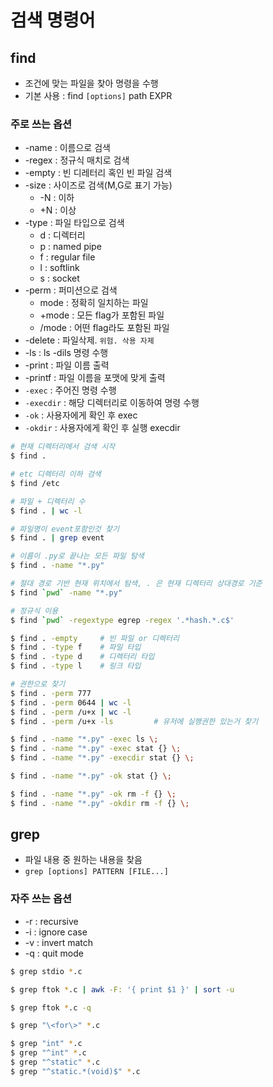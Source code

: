 # 검색 명령어

## find
- 조건에 맞는 파일을 찾아 명령을 수행
- 기본 사용 : find `[options]` path EXPR

### 주로 쓰는 옵션
- -name : 이름으로 검색
- -regex : 정규식 매치로 검색
- -empty : 빈 디레터리 혹인 빈 파일 검색
- -size : 사이즈로 검색(M,G로 표기 가능)
    - -N : 이하
    - +N : 이상
- -type : 파일 타입으로 검색
    - d : 디렉터리
    - p : named pipe
    - f : regular file
    - l : softlink
    - s : socket
- -perm : 퍼미션으로 검색
    - mode : 정확히 일치하는 파일
    - +mode : 모든 flag가 포함된 파일
    - /mode : 어떤 flag라도 포함된 파일
- -delete : 파일삭제. `위험. 삭용 자제`
- -ls : ls -dils 명령 수행
- -print : 파일 이름 출력
- -printf : 파일 이름을 포맷에 맞게 출력
- `-exec` : 주어진 명령 수행 
- `-execdir` : 해당 디렉터리로 이동하여 명령 수행
- `-ok` : 사용자에게 확인 후 exec
- `-okdir` : 사용자에게 확인 후 실행 execdir

```bash
# 현재 디렉터리에서 검색 시작
$ find . 

# etc 디렉터리 이하 검색
$ find /etc

# 파일 + 디렉터리 수
$ find . | wc -l

# 파일명이 event포함인것 찾기
$ find . | grep event

# 이름이 .py로 끝나는 모든 파일 탐색
$ find . -name "*.py"

# 절대 경로 기반 현재 위치에서 탐색, . 은 현재 디렉터리 상대경로 기준
$ find `pwd` -name "*.py"

# 정규식 이용
$ find `pwd` -regextype egrep -regex '.*hash.*.c$'

$ find . -empty     # 빈 파일 or 디렉터리
$ find . -type f    # 파일 타입
$ find . -type d    # 디렉터리 타입
$ find . -type l    # 링크 타입

# 권한으로 찾기
$ find . -perm 777
$ find . -perm 0644 | wc -l
$ find . -perm /u+x | wc -l
$ find . -perm /u+x -ls         # 유저에 실행권한 있는거 찾기

$ find . -name "*.py" -exec ls \;
$ find . -name "*.py" -exec stat {} \;
$ find . -name "*.py" -execdir stat {} \;

$ find . -name "*.py" -ok stat {} \;

$ find . -name "*.py" -ok rm -f {} \;
$ find . -name "*.py" -okdir rm -f {} \;
```

## grep
- 파일 내용 중 원하는 내용을 찾음
- `grep [options] PATTERN [FILE...]`

### 자주 쓰는 옵션
- -r : recursive
- -i : ignore case
- -v : invert match
- -q : quit mode

```bash
$ grep stdio *.c

$ grep ftok *.c | awk -F: '{ print $1 }' | sort -u

$ grep ftok *.c -q

$ grep "\<for\>" *.c

$ grep "int" *.c
$ grep "^int" *.c
$ grep "^static" *.c
$ grep "^static.*(void)$" *.c
```